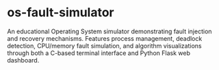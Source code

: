 # os-fault-simulator
An educational Operating System simulator demonstrating fault injection and recovery mechanisms. Features process management, deadlock detection, CPU/memory fault simulation, and algorithm visualizations through both a C-based terminal interface and Python Flask web dashboard.
